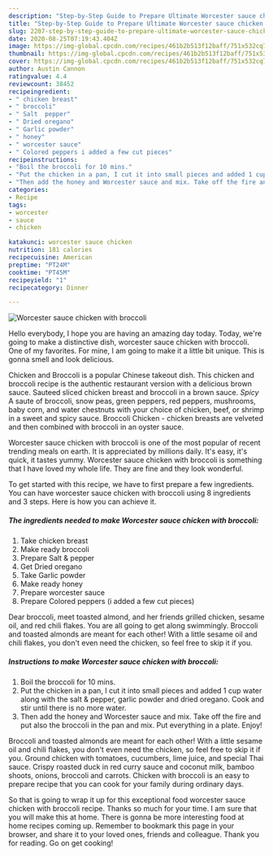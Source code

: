 ```yaml
---
description: "Step-by-Step Guide to Prepare Ultimate Worcester sauce chicken with broccoli"
title: "Step-by-Step Guide to Prepare Ultimate Worcester sauce chicken with broccoli"
slug: 2207-step-by-step-guide-to-prepare-ultimate-worcester-sauce-chicken-with-broccoli
date: 2020-08-25T07:19:43.404Z
image: https://img-global.cpcdn.com/recipes/461b2b513f12baff/751x532cq70/worcester-sauce-chicken-with-broccoli-recipe-main-photo.jpg
thumbnail: https://img-global.cpcdn.com/recipes/461b2b513f12baff/751x532cq70/worcester-sauce-chicken-with-broccoli-recipe-main-photo.jpg
cover: https://img-global.cpcdn.com/recipes/461b2b513f12baff/751x532cq70/worcester-sauce-chicken-with-broccoli-recipe-main-photo.jpg
author: Austin Cannon
ratingvalue: 4.4
reviewcount: 38452
recipeingredient:
- " chicken breast"
- " broccoli"
- " Salt  pepper"
- " Dried oregano"
- " Garlic powder"
- " honey"
- " worcester sauce"
- " Colored peppers i added a few cut pieces"
recipeinstructions:
- "Boil the broccoli for 10 mins."
- "Put the chicken in a pan, I cut it into small pieces and added 1 cup water along with the salt &amp; pepper, garlic powder and dried oregano. Cook and stir until there is no more water."
- "Then add the honey and Worcester sauce and mix. Take off the fire and put also the broccoli in the pan and mix. Put everything in a plate. Enjoy!"
categories:
- Recipe
tags:
- worcester
- sauce
- chicken

katakunci: worcester sauce chicken 
nutrition: 181 calories
recipecuisine: American
preptime: "PT24M"
cooktime: "PT45M"
recipeyield: "1"
recipecategory: Dinner

---
```



![Worcester sauce chicken with broccoli](https://img-global.cpcdn.com/recipes/461b2b513f12baff/751x532cq70/worcester-sauce-chicken-with-broccoli-recipe-main-photo.jpg)

Hello everybody, I hope you are having an amazing day today. Today, we're going to make a distinctive dish, worcester sauce chicken with broccoli. One of my favorites. For mine, I am going to make it a little bit unique. This is gonna smell and look delicious.

Chicken and Broccoli is a popular Chinese takeout dish. This chicken and broccoli recipe is the authentic restaurant version with a delicious brown sauce. Sauteed sliced chicken breast and broccoli in a brown sauce. *Spicy* A saute of broccoli, snow peas, green peppers, red peppers, mushrooms, baby corn, and water chestnuts with your choice of chicken, beef, or shrimp in a sweet and spicy sauce. Broccoli Chicken - chicken breasts are velveted and then combined with broccoli in an oyster sauce.

Worcester sauce chicken with broccoli is one of the most popular of recent trending meals on earth. It is appreciated by millions daily. It's easy, it's quick, it tastes yummy. Worcester sauce chicken with broccoli is something that I have loved my whole life. They are fine and they look wonderful.


To get started with this recipe, we have to first prepare a few ingredients. You can have worcester sauce chicken with broccoli using 8 ingredients and 3 steps. Here is how you can achieve it.

<!--inarticleads1-->

##### The ingredients needed to make Worcester sauce chicken with broccoli:

1. Take  chicken breast
1. Make ready  broccoli
1. Prepare  Salt &amp; pepper
1. Get  Dried oregano
1. Take  Garlic powder
1. Make ready  honey
1. Prepare  worcester sauce
1. Prepare  Colored peppers (i added a few cut pieces)


Dear broccoli, meet toasted almond, and her friends grilled chicken, sesame oil, and red chili flakes. You are all going to get along swimmingly. Broccoli and toasted almonds are meant for each other! With a little sesame oil and chili flakes, you don&#39;t even need the chicken, so feel free to skip it if you. 

<!--inarticleads2-->

##### Instructions to make Worcester sauce chicken with broccoli:

1. Boil the broccoli for 10 mins.
1. Put the chicken in a pan, I cut it into small pieces and added 1 cup water along with the salt &amp; pepper, garlic powder and dried oregano. Cook and stir until there is no more water.
1. Then add the honey and Worcester sauce and mix. Take off the fire and put also the broccoli in the pan and mix. Put everything in a plate. Enjoy!


Broccoli and toasted almonds are meant for each other! With a little sesame oil and chili flakes, you don&#39;t even need the chicken, so feel free to skip it if you. Ground chicken with tomatoes, cucumbers, lime juice, and special Thai sauce. Crispy roasted duck in red curry sauce and coconut milk, bamboo shoots, onions, broccoli and carrots. Chicken with broccoli is an easy to prepare recipe that you can cook for your family during ordinary days. 

So that is going to wrap it up for this exceptional food worcester sauce chicken with broccoli recipe. Thanks so much for your time. I am sure that you will make this at home. There is gonna be more interesting food at home recipes coming up. Remember to bookmark this page in your browser, and share it to your loved ones, friends and colleague. Thank you for reading. Go on get cooking!
